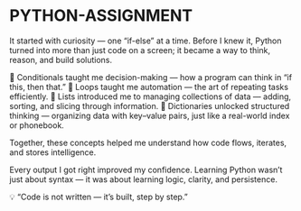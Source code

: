 # PYTHON-ASSIGNMENT
It started with curiosity — one “if-else” at a time. Before I knew it, Python turned into more than just code on a screen; it became a way to think, reason, and build solutions.

🔹 Conditionals taught me decision-making — how a program can think in “if this, then that.”
🔹 Loops taught me automation — the art of repeating tasks efficiently.
🔹 Lists introduced me to managing collections of data — adding, sorting, and slicing through information.
🔹 Dictionaries unlocked structured thinking — organizing data with key–value pairs, just like a real-world index or phonebook.

Together, these concepts helped me understand how code flows, iterates, and stores intelligence.

Every output I got right improved my confidence.
Learning Python wasn’t just about syntax — it was about learning logic, clarity, and persistence.

💡 “Code is not written — it’s built, step by step.”

